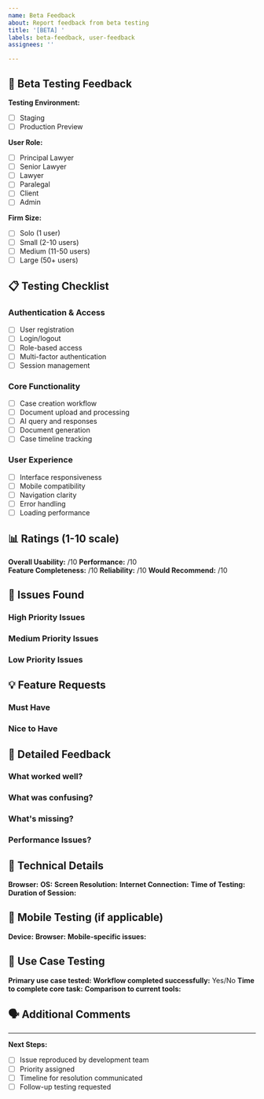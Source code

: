 ```yaml
---
name: Beta Feedback
about: Report feedback from beta testing
title: '[BETA] '
labels: beta-feedback, user-feedback
assignees: ''

---
```


## 🧪 Beta Testing Feedback

**Testing Environment:** 
- [ ] Staging
- [ ] Production Preview

**User Role:**
- [ ] Principal Lawyer
- [ ] Senior Lawyer  
- [ ] Lawyer
- [ ] Paralegal
- [ ] Client
- [ ] Admin

**Firm Size:**
- [ ] Solo (1 user)
- [ ] Small (2-10 users)
- [ ] Medium (11-50 users)
- [ ] Large (50+ users)

## 📋 Testing Checklist

### Authentication & Access
- [ ] User registration
- [ ] Login/logout
- [ ] Role-based access
- [ ] Multi-factor authentication
- [ ] Session management

### Core Functionality
- [ ] Case creation workflow
- [ ] Document upload and processing
- [ ] AI query and responses
- [ ] Document generation
- [ ] Case timeline tracking

### User Experience
- [ ] Interface responsiveness
- [ ] Mobile compatibility
- [ ] Navigation clarity
- [ ] Error handling
- [ ] Loading performance

## 📊 Ratings (1-10 scale)

**Overall Usability:** /10
**Performance:** /10  
**Feature Completeness:** /10
**Reliability:** /10
**Would Recommend:** /10

## 🐛 Issues Found

### High Priority Issues
<!-- Issues that block core functionality -->

### Medium Priority Issues  
<!-- Issues that impact user experience -->

### Low Priority Issues
<!-- Minor issues or improvements -->

## 💡 Feature Requests

### Must Have
<!-- Essential features for production use -->

### Nice to Have
<!-- Features that would improve the experience -->

## 📝 Detailed Feedback

### What worked well?
<!-- Positive feedback about features that work smoothly -->

### What was confusing?
<!-- Areas where the interface or workflow wasn't clear -->

### What's missing?
<!-- Essential features or functionality gaps -->

### Performance Issues?
<!-- Any slowdowns, timeouts, or performance problems -->

## 🔧 Technical Details

**Browser:** 
**OS:** 
**Screen Resolution:** 
**Internet Connection:** 
**Time of Testing:** 
**Duration of Session:** 

## 📱 Mobile Testing (if applicable)

**Device:** 
**Browser:** 
**Mobile-specific issues:** 

## 🎯 Use Case Testing

**Primary use case tested:** 
**Workflow completed successfully:** Yes/No
**Time to complete core task:** 
**Comparison to current tools:** 

## 🗣️ Additional Comments

<!-- Any other feedback, suggestions, or observations -->

---

**Next Steps:**
- [ ] Issue reproduced by development team
- [ ] Priority assigned
- [ ] Timeline for resolution communicated
- [ ] Follow-up testing requested